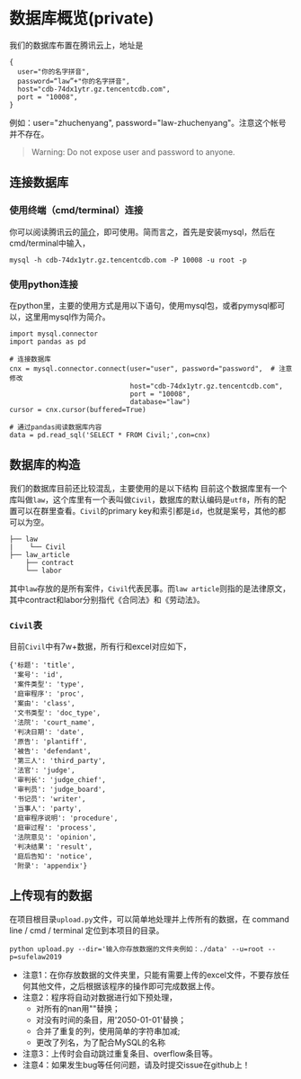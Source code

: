 # 数据库概览(private)

我们的数据库布置在腾讯云上，地址是
```
{
  user="你的名字拼音",
  password=“law”+"你的名字拼音",
  host="cdb-74dx1ytr.gz.tencentcdb.com",
  port = "10008",
}
```
例如：user="zhuchenyang", password="law-zhuchenyang"。注意这个帐号并不存在。
> Warning: Do not expose user and password to anyone.

## 连接数据库
### 使用终端（cmd/terminal）连接
你可以阅读腾讯云的[简介](https://cloud.tencent.com/document/product/236/3130)，即可使用。简而言之，首先是安装mysql，然后在cmd/terminal中输入，
```
mysql -h cdb-74dx1ytr.gz.tencentcdb.com -P 10008 -u root -p
```
### 使用python连接
在python里，主要的使用方式是用以下语句，使用mysql包，或者pymysql都可以，这里用mysql作为简介。

```
import mysql.connector
import pandas as pd

# 连接数据库
cnx = mysql.connector.connect(user="user", password="password",  # 注意修改
                              host="cdb-74dx1ytr.gz.tencentcdb.com",
                              port = "10008",
                              database="law")
cursor = cnx.cursor(buffered=True)

# 通过pandas阅读数据库内容
data = pd.read_sql('SELECT * FROM Civil;',con=cnx)
```


## 数据库的构造
我们的数据库目前还比较混乱，主要使用的是以下结构
目前这个数据库里有一个库叫做`law`，这个库里有一个表叫做`Civil`，数据库的默认编码是`utf8`，所有的配置可以在群里查看。`Civil`的primary key和索引都是`id`，也就是案号，其他的都可以为空。
```
├── law
|    └── Civil
├── law_article
    ├── contract
    └── labor
```
其中`law`存放的是所有案件，`Civil`代表民事。而`law article`则指的是法律原文，其中contract和labor分别指代《合同法》和《劳动法》。

### `Civil`表
目前`Civil`中有7w+数据，所有行和excel对应如下，
```
{'标题': 'title',
 '案号': 'id',
 '案件类型': 'type',
 '庭审程序': 'proc',
 '案由': 'class',
 '文书类型': 'doc_type',
 '法院': 'court_name',
 '判决日期': 'date',
 '原告': 'plantiff',
 '被告': 'defendant',
 '第三人': 'third_party',
 '法官': 'judge',
 '审判长': 'judge_chief',
 '审判员': 'judge_board',
 '书记员': 'writer',
 '当事人': 'party',
 '庭审程序说明': 'procedure',
 '庭审过程': 'process',
 '法院意见': 'opinion',
 '判决结果': 'result',
 '庭后告知': 'notice',
 '附录': 'appendix'}
```

## 上传现有的数据
在项目根目录`upload.py`文件，可以简单地处理并上传所有的数据，在 command line / cmd / terminal 定位到本项目的目录。
```
python upload.py --dir='输入你存放数据的文件夹例如：./data' --u=root --p=sufelaw2019
```
- 注意1：在你存放数据的文件夹里，只能有需要上传的excel文件，不要存放任何其他文件，之后根据该程序的操作即可完成数据上传。
- 注意2：程序将自动对数据进行如下预处理，
  - 对所有的nan用""替换；
  - 对没有时间的条目，用'2050-01-01'替换；
  - 合并了重复的列，使用简单的字符串加减;
  - 更改了列名，为了配合MySQL的名称
- 注意3：上传时会自动跳过重复条目、overflow条目等。
- 注意4：如果发生bug等任何问题，请及时提交issue在github上！

